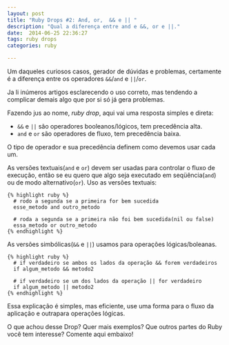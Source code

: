 ```yaml
---
layout: post
title: "Ruby Drops #2: And, or,  && e || "
description: "Qual a diferença entre and e &&, or e ||."
date:  2014-06-25 22:36:27
tags: ruby drops
categories: ruby

---
```


Um daqueles curiosos casos, gerador de dúvidas e problemas, certamente é a diferença entre os operadores `&&`/`and` e `||`/`or`.

Ja li inúmeros artigos esclarecendo o uso correto, mas tendendo a complicar demais algo que por si só já gera problemas.

Fazendo jus ao nome, *ruby drop*, aqui vai uma resposta simples e direta:

* `&&` e `||` são operadores booleanos/lógicos, tem precedência alta.
* `and` e `or` são operadores de fluxo, tem precedência baixa.


O tipo de operador e sua precedência definem como devemos usar cada um. 

As versões textuais(`and` e `or`) devem ser usadas para controlar o fluxo de execução, então se eu quero que algo seja executado em seqüência(`and`) ou de modo alternativo(`or`). Uso as versões textuais:

    {% highlight ruby %}
      # rodo a segunda se a primeira for bem sucedida
      esse_metodo and outro_metodo
      
      # roda a segunda se a primeira não foi bem sucedida(nil ou false) 
      essa_metodo or outro_metodo 
    {% endhighlight %}
    

As versões simbólicas(`&&` e `||`) usamos para operações lógicas/boleanas. 

    {% highlight ruby %}
      # if verdadeiro se ambos os lados da operação && forem verdadeiros 
      if algum_metodo && metodo2
      
      # if verdadeiro se um dos lados da operação || for verdadeiro    
      if algum_metodo || metodo2
    {% endhighlight %}
    

Essa explicação é simples,  mas eficiente, use uma forma para o fluxo da aplicação e outrapara  operações lógicas.


O que achou desse Drop? Quer mais exemplos? Que outros partes do Ruby você tem interesse? Comente aqui embaixo!





 






